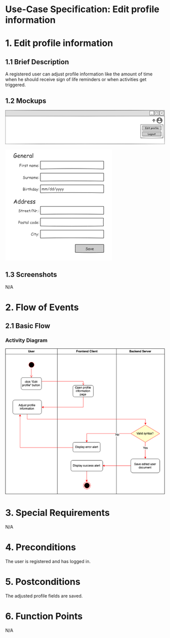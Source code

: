 # Use-Case Specification: Edit profile information

# 1. Edit profile information

## 1.1 Brief Description
A registered user can adjust profile information like the amount of time when he should receive sign of life reminders or when activities get triggered.

## 1.2 Mockups
![Edit profile](../Mockups/logout_1.png)

![Edit profile 2](../Mockups/editProfile.png)

## 1.3 Screenshots

N/A

# 2. Flow of Events

## 2.1 Basic Flow

### Activity Diagram
![Activity Diagram](../ActivityDiagrams/editProfileInformation.png)

# 3. Special Requirements

N/A

# 4. Preconditions

The user is registered and has logged in.

# 5. Postconditions

The adjusted profile fields are saved.

# 6. Function Points

N/A
